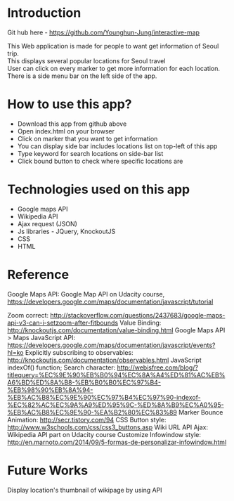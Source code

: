 # Introduction

Git hub here - https://github.com/Younghun-Jung/interactive-map </br>

This Web application is made for people to want get information of Seoul trip.</br>
This displays several popular locations for Seoul travel</br>
User can click on every marker to get more information for each location. </br>
There is a side menu bar on the left side of the app. </br>

# How to use this app?

- Download this app from github above
- Open index.html on your browser
- Click on marker that you want to get information
- You can display side bar includes locations list on top-left of this app
- Type keyword for search locations on side-bar list
- Click bound button to check where specific locations are

# Technologies used on this app

- Google maps API
- Wikipedia API
- Ajax request (JSON)
- Js libraries - JQuery, KnockoutJS
- CSS
- HTML

# Reference
Google Maps API:
Google Map API on Udacity course,
https://developers.google.com/maps/documentation/javascript/tutorial

Zoom correct:
http://stackoverflow.com/questions/2437683/google-maps-api-v3-can-i-setzoom-after-fitbounds
Value Binding:
http://knockoutjs.com/documentation/value-binding.html
Google Maps API > Maps JavaScript API:
https://developers.google.com/maps/documentation/javascript/events?hl=ko
Explicitly subscribing to observables:
http://knockoutjs.com/documentation/observables.html
JavaScript indexOf() function; Search character:
http://webisfree.com/blog/?titlequery=%EC%9E%90%EB%B0%94%EC%8A%A4%ED%81%AC%EB%A6%BD%ED%8A%B8-%EB%B0%B0%EC%97%B4-%EB%98%90%EB%8A%94-%EB%AC%B8%EC%9E%90%EC%97%B4%EC%97%90-indexof-%EC%82%AC%EC%9A%A9%ED%95%9C-%ED%8A%B9%EC%A0%95-%EB%AC%B8%EC%9E%90-%EA%B2%80%EC%83%89
Marker Bounce Animation:
http://secr.tistory.com/94
CSS Button style:
http://www.w3schools.com/css/css3_buttons.asp
Wiki URL API Ajax:
Wikipedia API part on Udacity course
Customize Infowindow style:
http://en.marnoto.com/2014/09/5-formas-de-personalizar-infowindow.html

# Future Works
Display location's thumbnail of wikipage by using API
